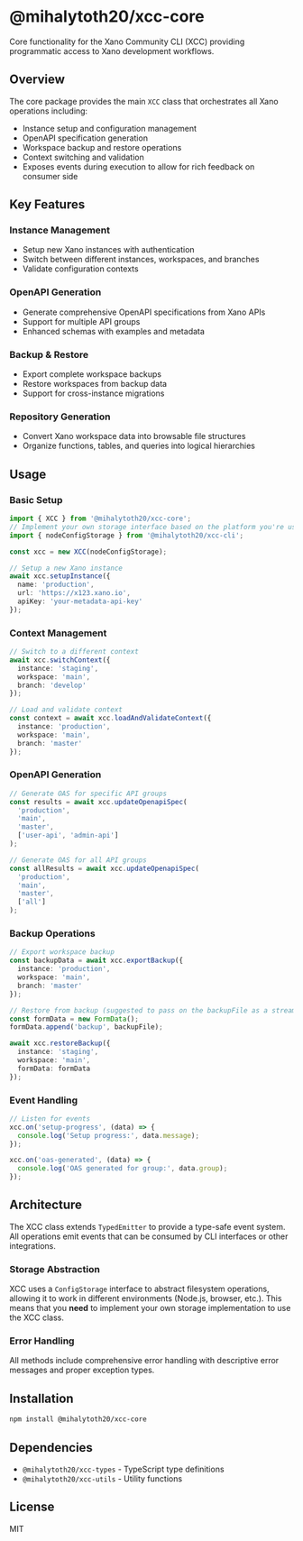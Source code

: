 # @mihalytoth20/xcc-core

Core functionality for the Xano Community CLI (XCC) providing programmatic access to Xano development workflows.

## Overview

The core package provides the main `XCC` class that orchestrates all Xano operations including:
- Instance setup and configuration management
- OpenAPI specification generation
- Workspace backup and restore operations
- Context switching and validation
- Exposes events during execution to allow for rich feedback on consumer side

## Key Features

### Instance Management
- Setup new Xano instances with authentication
- Switch between different instances, workspaces, and branches
- Validate configuration contexts

### OpenAPI Generation
- Generate comprehensive OpenAPI specifications from Xano APIs
- Support for multiple API groups
- Enhanced schemas with examples and metadata

### Backup & Restore
- Export complete workspace backups
- Restore workspaces from backup data
- Support for cross-instance migrations

### Repository Generation
- Convert Xano workspace data into browsable file structures
- Organize functions, tables, and queries into logical hierarchies

## Usage

### Basic Setup

```typescript
import { XCC } from '@mihalytoth20/xcc-core';
// Implement your own storage interface based on the platform you're using
import { nodeConfigStorage } from '@mihalytoth20/xcc-cli';

const xcc = new XCC(nodeConfigStorage);

// Setup a new Xano instance
await xcc.setupInstance({
  name: 'production',
  url: 'https://x123.xano.io',
  apiKey: 'your-metadata-api-key'
});
```

### Context Management

```typescript
// Switch to a different context
await xcc.switchContext({
  instance: 'staging',
  workspace: 'main',
  branch: 'develop'
});

// Load and validate context
const context = await xcc.loadAndValidateContext({
  instance: 'production',
  workspace: 'main',
  branch: 'master'
});
```

### OpenAPI Generation

```typescript
// Generate OAS for specific API groups
const results = await xcc.updateOpenapiSpec(
  'production',
  'main',
  'master',
  ['user-api', 'admin-api']
);

// Generate OAS for all API groups
const allResults = await xcc.updateOpenapiSpec(
  'production',
  'main',
  'master',
  ['all']
);
```

### Backup Operations

```typescript
// Export workspace backup
const backupData = await xcc.exportBackup({
  instance: 'production',
  workspace: 'main',
  branch: 'master'
});

// Restore from backup (suggested to pass on the backupFile as a stream as backups can be big)
const formData = new FormData();
formData.append('backup', backupFile);

await xcc.restoreBackup({
  instance: 'staging',
  workspace: 'main',
  formData: formData
});
```

### Event Handling

```typescript
// Listen for events
xcc.on('setup-progress', (data) => {
  console.log('Setup progress:', data.message);
});

xcc.on('oas-generated', (data) => {
  console.log('OAS generated for group:', data.group);
});
```

## Architecture

The XCC class extends `TypedEmitter` to provide a type-safe event system. All operations emit events that can be consumed by CLI interfaces or other integrations.

### Storage Abstraction

XCC uses a `ConfigStorage` interface to abstract filesystem operations, allowing it to work in different environments (Node.js, browser, etc.). This means that you **need** to implement your own storage implementation to use the XCC class.

### Error Handling

All methods include comprehensive error handling with descriptive error messages and proper exception types.

## Installation

```bash
npm install @mihalytoth20/xcc-core
```

## Dependencies

- `@mihalytoth20/xcc-types` - TypeScript type definitions
- `@mihalytoth20/xcc-utils` - Utility functions

## License

MIT
